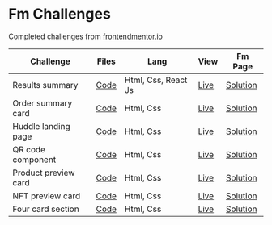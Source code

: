 # Fm Challenges

Completed challenges from [frontendmentor.io](https://www.frontendmentor.io/)

| Challenge            | Files                                                                                             | Lang                | View                                                                                    | Fm Page                                                                                                          |
|----------------------|---------------------------------------------------------------------------------------------------|---------------------|-----------------------------------------------------------------------------------------|------------------------------------------------------------------------------------------------------------------|
| Results summary      | [Code](https://github.com/bilalturkmen/frontend-mentor-challenges/tree/main/results-summary)      | Html, Css, React Js | [Live](https://results-summaryy.netlify.app/)                                           | [Solution](https://www.frontendmentor.io/solutions/results-summary-component-with-react-js-oY58nHZGtW)           |
| Order summary card   | [Code](https://github.com/bilalturkmen/frontend-mentor-challenges/tree/main/order-summary)        | Html, Css           | [Live](https://bilalturkmen.github.io/frontend-mentor-challenges/order-summary/)        | [Solution](https://www.frontendmentor.io/solutions/order-summary-card-with-flexbox-sDvU61gxez)                   |
| Huddle landing page  | [Code](https://github.com/bilalturkmen/frontend-mentor-challenges/tree/main/huddle-landing-page)  | Html, Css           | [Live](https://bilalturkmen.github.io/frontend-mentor-challenges/huddle-landing-page/)  | [Solution](https://www.frontendmentor.io/solutions/huddle-landing-page-only-css-grid-P9GYLXp5KZ)                 |
| QR code component    | [Code](https://github.com/bilalturkmen/frontend-mentor-challenges/tree/main/qr-code-component)    | Html, Css           | [Live](https://bilalturkmen.github.io/frontend-mentor-challenges/qr-code-component/)    | [Solution](https://www.frontendmentor.io/solutions/qr-code-component-with-flexbox-VatIn7QzgX)                    |
| Product preview card | [Code](https://github.com/bilalturkmen/frontend-mentor-challenges/tree/main/product-preview-card) | Html, Css           | [Live](https://bilalturkmen.github.io/frontend-mentor-challenges/product-preview-card/) | [Solution](https://www.frontendmentor.io/solutions/product-preview-card-css-grid-and-flexbox-PPpkkmOJge)         |
| NFT preview card     | [Code](https://github.com/bilalturkmen/frontend-mentor-challenges/tree/main/nft-preview-card)     | Html, Css           | [Live](https://bilalturkmen.github.io/frontend-mentor-challenges/nft-preview-card/)     | [Solution](https://www.frontendmentor.io/solutions/nft-preview-card-component-flexbox-nZkg6C_Bik)                |
| Four card section    | [Code](https://github.com/bilalturkmen/frontend-mentor-challenges/tree/main/four-card-section)    | Html, Css           | [Live](https://bilalturkmen.github.io/frontend-mentor-challenges/four-card-section/)    | [Solution](https://www.frontendmentor.io/solutions/four-card-feature-section-challenge-with-css-grid-vdJDK27_nC) |



